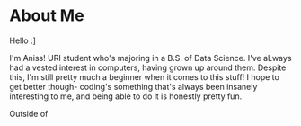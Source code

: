 # About Me
Hello :]

I'm Aniss! URI student who's majoring in a B.S. of Data Science. I've aLways had a vested interest in computers, having grown up around them. Despite this, I'm still pretty much a beginner when it comes to this stuff! I hope to get better though- coding's something that's always been insanely interesting to me, and being able to do it is honestly pretty fun.

Outside of 